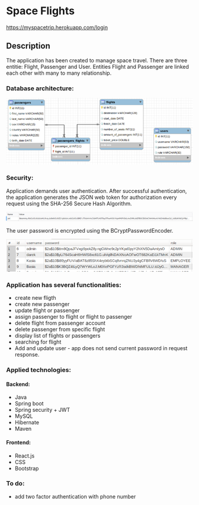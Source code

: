 # Space Flights

https://myspacetrip.herokuapp.com/login

## Description

The application has been created to manage space travel. There are three entitie: Flight, Passenger and User.
Entities Flight and Passenger are linked each other with many to many relationship.

### Database architecture:

![image](src/main/resources/static/Selection_004.png)

### Security:

Application demands user authentication. After successful authentication, the application generates the JSON web token for authorization every request using the SHA-256 Secure Hash Algorithm.

![image](src/main/resources/static/Selection_005.png)

The user password is encrypted using the BCryptPasswordEncoder.


![image](src/main/resources/static/Selection_006.png)

### Application has several functionalities:
* create new fligth
* create new passenger
* update flight or passenger
* assign passenger to flight or flight to passenger
* delete flight from passenger account
* delete passenger from specific flight
* display list of flights or passengers
* searching for flight
* Add and update user - app does not send current password in request response.

### Applied technologies:
#### Backend:
* Java
* Spring boot
* Spring security + JWT
* MySQL
* Hibernate
* Maven

#### Frontend:
* React.js 
* CSS 
* Bootstrap

### To do:
* add two factor authentication with phone number
